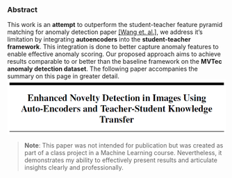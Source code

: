 ### Abstract

This work is an **attempt** to outperform the student-teacher feature pyramid matching
for anomaly detection paper [[Wang et. al.]](https://doi.org/10.48550/arXiv.2103.04257), we address it’s limitation by integrating **autoencoders**
into the **student-teacher framework**. This integration is done to better
capture anomaly features to enable effective anomaly scoring. Our proposed approach
aims to achieve results comparable to or better than the baseline framework
on the **MVTec anomaly detection dataset**. The following paper accompanies the summary on this page in greater detail.
![Title](./Enh_Nov_Det_title.png)

> **Note**: This paper was not intended for publication but was created as part of a class project in a Machine Learning course. Nevertheless, it demonstrates my ability to effectively present results and articulate insights clearly and professionally.
